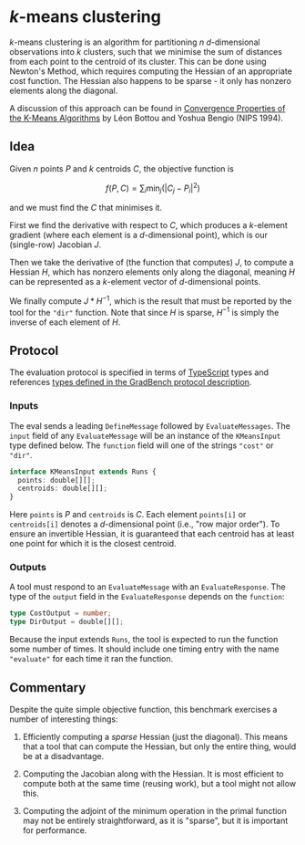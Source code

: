 # _k_-means clustering

_k_-means clustering is an algorithm for partitioning $n$ $d$-dimensional observations into $k$ clusters, such that we minimise the sum of distances from each point to the centroid of its cluster. This can be done using Newton's Method, which requires computing the Hessian of an appropriate cost function. The Hessian also happens to be sparse - it only has nonzero elements along the diagonal.

A discussion of this approach can be found in [Convergence Properties of the K-Means Algorithms][paper] by Léon Bottou and Yoshua Bengio (NIPS 1994).

## Idea

Given $n$ points $P$ and $k$ centroids $C$, the objective function is

```math
f(P, C) = \sum_i \text{min}_j(|C_j-P_i|^2)
```

and we must find the $C$ that minimises it.

First we find the derivative with respect to $C$, which produces a $k$-element gradient (where each element is a $d$-dimensional point), which is our (single-row) Jacobian $J$.

Then we take the derivative of (the function that computes) $J$, to compute a Hessian $H$, which has nonzero elements only along the diagonal, meaning $H$ can be represented as a $k$-element vector of $d$-dimensional points.

We finally compute $J * H^{-1}$, which is the result that must be reported by the tool for the `"dir"` function. Note that since $H$ is sparse, $H^{-1}$ is simply the inverse of each element of $H$.

## Protocol

The evaluation protocol is specified in terms of [TypeScript][] types and references [types defined in the GradBench protocol description][protocol].

### Inputs

The eval sends a leading `DefineMessage` followed by `EvaluateMessages`. The `input` field of any `EvaluateMessage` will be an instance of the `KMeansInput` type defined below. The `function` field will one of the strings `"cost"` or `"dir"`.

```typescript
interface KMeansInput extends Runs {
  points: double[][];
  centroids: double[][];
}
```

Here `points` is $P$ and `centroids` is $C$. Each element `points[i]` or `centroids[i]` denotes a $d$-dimensional point (i.e., "row major order"). To ensure an invertible Hessian, it is guaranteed that each centroid has at least one point for which it is the closest centroid.

### Outputs

A tool must respond to an `EvaluateMessage` with an `EvaluateResponse`. The type of the `output` field in the `EvaluateResponse` depends on the `function`:

```typescript
type CostOutput = number;
type DirOutput = double[][];
```

Because the input extends `Runs`, the tool is expected to run the function some number of times. It should include one timing entry with the name `"evaluate"` for each time it ran the function.

## Commentary

Despite the quite simple objective function, this benchmark exercises
a number of interesting things:

1. Efficiently computing a _sparse_ Hessian (just the diagonal). This
   means that a tool that can compute the Hessian, but only the entire
   thing, would be at a disadvantage.

2. Computing the Jacobian along with the Hessian. It is most efficient
   to compute both at the same time (reusing work), but a tool might
   not allow this.

3. Computing the adjoint of the minimum operation in the primal
   function may not be entirely straightforward, as it is "sparse",
   but it is important for performance.

[paper]: https://proceedings.neurips.cc/paper/1994/hash/a1140a3d0df1c81e24ae954d935e8926-Abstract.html
[protocol]: /CONTRIBUTING.md#types
[typescript]: https://www.typescriptlang.org/
